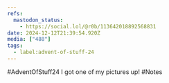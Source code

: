 ```yaml
---
refs:
  mastodon_status:
    - https://social.lol/@r0b/113642018892568831
date: 2024-12-12T21:39:54.920Z
media: ["488"]
tags:
  - label:advent-of-stuff-24
---
```


#AdventOfStuff24 I got one of my pictures up! #Notes
